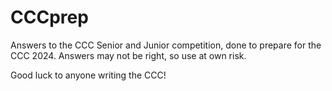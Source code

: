 # CCCprep
Answers to the CCC Senior and Junior competition, done to prepare for the CCC 2024.
  Answers may not be right, so use at own risk. 

Good luck to anyone writing the CCC! 
